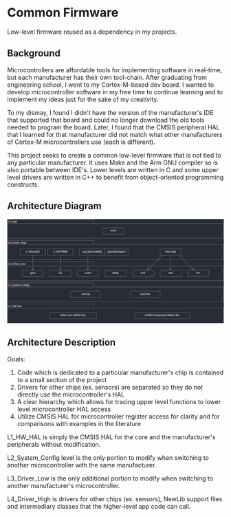 # Common Firmware
Low-level firmware reused as a dependency in my projects.

## Background
Microcontrollers are affordable tools for implementing software in real-time, but each manufacturer has their own tool-chain. After graduating from engineering school, I went to my Cortex-M-based dev board. I wanted to develop microcontroller software in my free time to continue learning and to implement my ideas just for the sake of my creativity.

To my dismay, I found I didn't have the version of the manufacturer's IDE that supported that board and could no longer download the old tools needed to program the board. Later, I found that the CMSIS peripheral HAL that I learned for that manufacturer did not match what other manufacturers of Cortex-M microcontrollers use (each is different).

This project seeks to create a common low-level firmware that is not tied to any particular manufacturer. It uses Make and the Arm GNU compiler so is also portable between IDE's. Lower levels are written in C and some upper level drivers are written in C++ to benefit from object-oriented programming constructs.

## Architecture Diagram
![Common Firmware Architecture](/_doc/CommonFirmwareArch.PNG)

## Architecture Description
Goals:
1. Code which is dedicated to a particular manufacturer's chip is contained to a small section of the project
2. Drivers for other chips (ex. sensors) are separated so they do not directly use the microcontroller's HAL
3. A clear hierarchy which allows for tracing upper level functions to lower level microcontroller HAL access
4. Utilize CMSIS HAL for microcontroller register access for clarity and for comparisons with examples in the literature

L1_HW_HAL is simply the CMSIS HAL for the core and the manufacturer's peripherals without modification.

L2_System_Config level is the only portion to modify when switching to another microcontroller with the same manufacturer.

L3_Driver_Low is the only additional portion to modify when switching to another manufacturer's microcontroller.

L4_Driver_High is drivers for other chips (ex. sensors), NewLib support files and intermediary classes that the higher-level app code can call.
